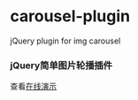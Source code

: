 # carousel-plugin
jQuery plugin for img carousel

### jQuery简单图片轮播插件
查看[在线演示](http://kirastar.gitee.io/jqueryjiandantupianlunbochajian)
